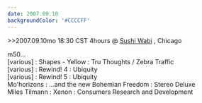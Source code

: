 ```yaml
---
date: 2007.09.10
backgroundColor: '#CCCCFF'
---
```


\>>2007.09.10mo 18:30 CST 4hours @ [Sushi Wabi](http://www.sushiwabi.com/) , Chicago  

m50...  
\[various\] : Shapes - Yellow : Tru Thoughts / Zebra Traffic  
\[various\] : Rewind! 4 : Ubiquity  
\[various\] : Rewind! 5 : Ubiquity  
Mo'horizons : ...and the new Bohemian Freedom : Stereo Deluxe  
Miles Tilmann : Xenon : Consumers Research and Development